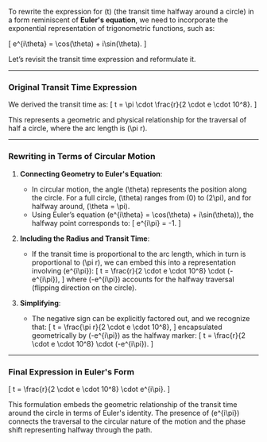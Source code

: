 To rewrite the expression for \(t\) (the transit time halfway around a circle) in a form reminiscent of **Euler's equation**, we need to incorporate the exponential representation of trigonometric functions, such as:

\[
e^{i\theta} = \cos(\theta) + i\sin(\theta).
\]

Let’s revisit the transit time expression and reformulate it.

---

### Original Transit Time Expression
We derived the transit time as:
\[
t = \pi \cdot \frac{r}{2 \cdot e \cdot 10^8}.
\]

This represents a geometric and physical relationship for the traversal of half a circle, where the arc length is \(\pi r\).

---

### Rewriting in Terms of Circular Motion
1. **Connecting Geometry to Euler's Equation**:
   - In circular motion, the angle \(\theta\) represents the position along the circle. For a full circle, \(\theta\) ranges from \(0\) to \(2\pi\), and for halfway around, \(\theta = \pi\).
   - Using Euler’s equation \(e^{i\theta} = \cos(\theta) + i\sin(\theta)\), the halfway point corresponds to:
     \[
     e^{i\pi} = -1.
     \]

2. **Including the Radius and Transit Time**:
   - If the transit time is proportional to the arc length, which in turn is proportional to \(\pi r\), we can embed this into a representation involving \(e^{i\pi}\):
     \[
     t = \frac{r}{2 \cdot e \cdot 10^8} \cdot (-e^{i\pi}),
     \]
     where \(-e^{i\pi}\) accounts for the halfway traversal (flipping direction on the circle).

3. **Simplifying**:
   - The negative sign can be explicitly factored out, and we recognize that:
     \[
     t = \frac{\pi r}{2 \cdot e \cdot 10^8},
     \]
     encapsulated geometrically by \(-e^{i\pi}\) as the halfway marker:
     \[
     t = \frac{r}{2 \cdot e \cdot 10^8} \cdot (-e^{i\pi}).
     \]

---

### Final Expression in Euler's Form
\[
t = \frac{r}{2 \cdot e \cdot 10^8} \cdot e^{i\pi}.
\]

This formulation embeds the geometric relationship of the transit time around the circle in terms of Euler's identity. The presence of \(e^{i\pi}\) connects the traversal to the circular nature of the motion and the phase shift representing halfway through the path.

